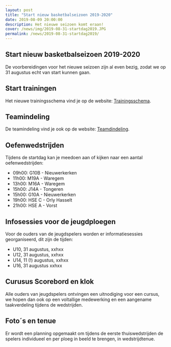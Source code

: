 ```yaml
---
layout: post
title: "Start nieuw basketbalseizoen 2019-2020"
date: 2019-08-09 20:00:00
description: Het nieuwe seizoen komt eraan!
cover: /news/img/2019-08-31-startdag2019.JPG
permalink: /news/2019-08-31-startdag2019/
---
```


## Start nieuw basketbalseizoen 2019-2020

De voorbereidingen voor het nieuwe seizoen zijn al even bezig, zodat we op 31 augustus echt van start kunnen gaan.

## Start trainingen

Het nieuwe trainingsschema vind je op de website: [Trainingsschema](http://www.basketlummen.be/training).

## Teamindeling

De teamindeling vind je ook op de website: [Teamdindeling](http://www.basketlummen.be/).

## Oefenwedstrijden

Tijdens de startdag kan je meedoen aan of kijken naar een aantal oefenwedstrijden:

- 09h00:  G10B - Nieuwerkerken
- 11h00:  M19A - Waregem
- 13h00:  M16A - Waregem
- 15h00:  J14A - Tongeren
- 15h00:  G10A - Nieuwerkerken
- 19h00:  HSE C - Orly Hasselt
- 21h00:  HSE A - Vorst

## Infosessies voor de jeugdploegen

Voor de ouders van de jeugdspelers worden er informatiesessies georganiseerd, dit zijn de tijden:
- U10, 31 augustus, xxhxx
- U12, 31 augustus, xxhxx
- U14, 11 (!) augustus, xxhxx
- U16, 31 augustus xxhxx

## Curusus Scorebord en klok

Alle ouders van jeugdspelers ontvingen een uitnodiging voor een cursus, we hopen dan ook op een voltallige medewerking en een aangename taakverdeling tijdens de wedstrijden.

## Foto´s en tenue

Er wordt een planning opgemaakt om tijdens de eerste thuiswedstrijden de spelers individueel en per ploeg in beeld te brengen, in wedstrijdtenue.





